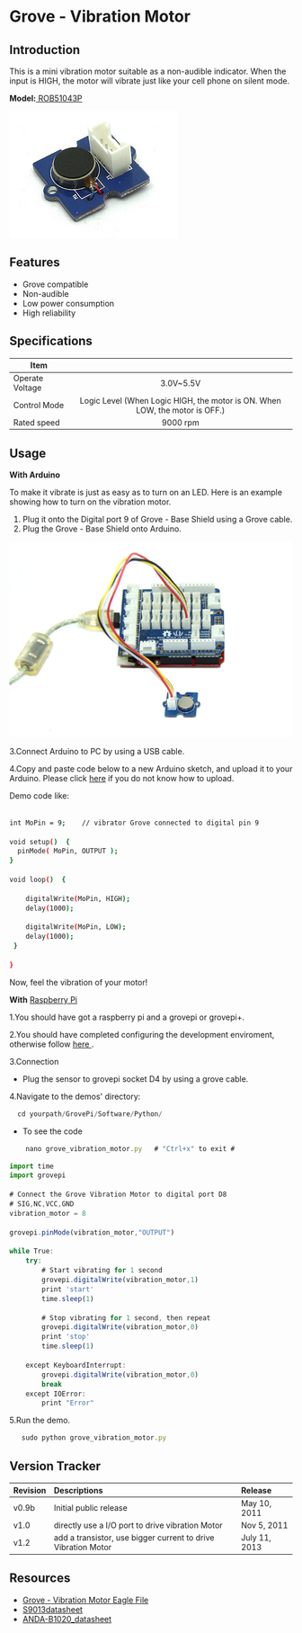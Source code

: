 # Grove - Vibration Motor

## Introduction
This is a mini vibration motor suitable as a non-audible indicator. When the input is HIGH, the motor will vibrate just like your cell phone on silent mode.

**Model:**[ ROB51043P](https://www.seeedstudio.com/item_detail.html?p_id=839)

![](https://raw.githubusercontent.com/SeeedDocument/Grove_Vibration_Motor/master/image/300px-Gvib.jpg)

## Features
- Grove compatible
- Non-audible
- Low power consumption
- High reliability

## Specifications

|Item|	|
|------------------|:--------------:|
|Operate Voltage|	3.0V~5.5V|
|Control Mode|	Logic Level  (When Logic HIGH, the motor is ON. When LOW, the motor is OFF.)|
|Rated speed|	9000 rpm |
## Usage
  
**With Arduino**

To make it vibrate is just as easy as to turn on an LED. Here is an example showing how to turn on the vibration motor.

1. Plug it onto the Digital port 9 of Grove - Base Shield using a Grove cable.
2. Plug the Grove - Base Shield onto Arduino.

![](https://raw.githubusercontent.com/SeeedDocument/Grove_Vibration_Motor/master/image/700px-IMG_0506.jpg)


3.Connect Arduino to PC by using a USB cable.

4.Copy and paste code below to a new Arduino sketch, and upload it to your Arduino. Please click [ here](http://www.seeedstudio.com/wiki/GrovePi%2B) if you do not know how to upload.

Demo code like:
```sh
 
int MoPin = 9;    // vibrator Grove connected to digital pin 9

void setup()  { 
  pinMode( MoPin, OUTPUT );
} 

void loop()  { 

    digitalWrite(MoPin, HIGH);         
    delay(1000);       
                     
    digitalWrite(MoPin, LOW);         
    delay(1000); 
 }

}

```
Now, feel the vibration of your motor!

**With** [Raspberry Pi](http://www.seeedstudio.com/wiki/GrovePi%2B)

1.You should have got a raspberry pi and a grovepi or grovepi+.

2.You should have completed configuring the development enviroment, otherwise follow [here ](http://www.seeedstudio.com/wiki/Upload_Code). 

3.Connection 
- Plug the sensor to grovepi socket D4 by using a grove cable.

4.Navigate to the demos' directory: 
```Javascript
  cd yourpath/GrovePi/Software/Python/
```
- To see the code
```Javascript
    nano grove_vibration_motor.py   # "Ctrl+x" to exit #
```
```Javascript
import time
import grovepi

# Connect the Grove Vibration Motor to digital port D8
# SIG,NC,VCC,GND
vibration_motor = 8

grovepi.pinMode(vibration_motor,"OUTPUT")

while True:
    try:
        # Start vibrating for 1 second
        grovepi.digitalWrite(vibration_motor,1)
        print 'start'
        time.sleep(1)

        # Stop vibrating for 1 second, then repeat
        grovepi.digitalWrite(vibration_motor,0)
        print 'stop'
        time.sleep(1)

    except KeyboardInterrupt:
        grovepi.digitalWrite(vibration_motor,0)
        break
    except IOError:
        print "Error"
```

5.Run the demo.
```Javascript
   sudo python grove_vibration_motor.py
```
## Version Tracker

|Revision|	Descriptions|	Release|
|:------|:----------------|:------------|
|v0.9b|	     Initial public release   |	May 10, 2011  |
|v1.0	|    directly use a I/O port to drive vibration Motor   	|Nov 5, 2011|
|v1.2|   	add a transistor, use bigger current to drive Vibration Motor   |	July 11, 2013|

## Resources
- [Grove - Vibration Motor Eagle File](https://github.com/SeeedDocument/Grove_Vibration_Motor/blob/master/resource/Grove_-_Vibration_Motor_Eagle_Files.zip)
- [S9013datasheet](http://www.seeedstudio.com/wiki/images/9/9e/S9013.pdf)
- [ANDA-B1020_datasheet](http://www.seeedstudio.com/wiki/images/b/b7/ANDA-B1020_datasheet.pdf)

